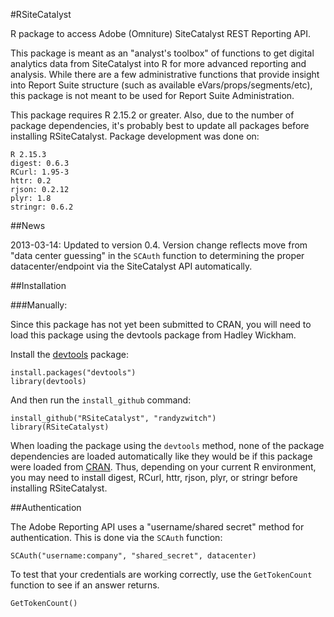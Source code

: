 #RSiteCatalyst

R package to access Adobe (Omniture) SiteCatalyst REST Reporting API. 

This package is meant as an "analyst's toolbox" of functions to get digital analytics data from SiteCatalyst into R for more advanced reporting and analysis. While there are a few administrative functions that provide insight into Report Suite structure (such as available eVars/props/segments/etc), this package is not meant to be used for Report Suite Administration.

This package requires R 2.15.2 or greater. Also, due to the number of package dependencies, it's probably best to update all packages before installing RSiteCatalyst.  Package development was done on:

	R 2.15.3
	digest: 0.6.3
	RCurl: 1.95-3
	httr: 0.2
	rjson: 0.2.12
	plyr: 1.8
	stringr: 0.6.2

##News


2013-03-14:  Updated to version 0.4. Version change reflects move from "data center guessing" in the `SCAuth` function to determining the proper datacenter/endpoint via the SiteCatalyst API automatically.


##Installation


###Manually:

Since this package has not yet been submitted to CRAN, you will need to load this package using the devtools package from Hadley Wickham.

Install the [devtools](https://github.com/hadley/devtools) package:

  	install.packages("devtools")
	library(devtools)

And then run the `install_github` command:

	install_github("RSiteCatalyst", "randyzwitch")
	library(RSiteCatalyst)

When loading the package using the `devtools` method, none of the package dependencies are loaded automatically like they would be if this package were loaded from [CRAN](http://cran.r-project.org/). Thus, depending on your current R environment, you may need to install digest, RCurl, httr, rjson, plyr, or stringr before installing RSiteCatalyst.

##Authentication

The Adobe Reporting API uses a "username/shared secret" method for authentication. This is done via the `SCAuth` function:

	SCAuth("username:company", "shared_secret", datacenter)
	
To test that your credentials are working correctly, use the `GetTokenCount` function to see if an answer returns.

	GetTokenCount()
